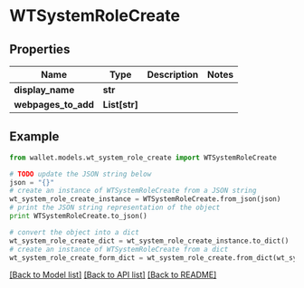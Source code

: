 # WTSystemRoleCreate


## Properties

Name | Type | Description | Notes
------------ | ------------- | ------------- | -------------
**display_name** | **str** |  | 
**webpages_to_add** | **List[str]** |  | 

## Example

```python
from wallet.models.wt_system_role_create import WTSystemRoleCreate

# TODO update the JSON string below
json = "{}"
# create an instance of WTSystemRoleCreate from a JSON string
wt_system_role_create_instance = WTSystemRoleCreate.from_json(json)
# print the JSON string representation of the object
print WTSystemRoleCreate.to_json()

# convert the object into a dict
wt_system_role_create_dict = wt_system_role_create_instance.to_dict()
# create an instance of WTSystemRoleCreate from a dict
wt_system_role_create_form_dict = wt_system_role_create.from_dict(wt_system_role_create_dict)
```
[[Back to Model list]](../README.md#documentation-for-models) [[Back to API list]](../README.md#documentation-for-api-endpoints) [[Back to README]](../README.md)


